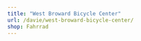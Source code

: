 ```yaml
---
title: "West Broward Bicycle Center"
url: /davie/west-broward-bicycle-center/
shop: Fahrrad
---
```

